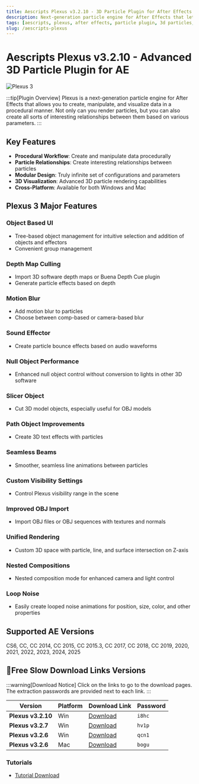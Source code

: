 ```yaml
---
title: Aescripts Plexus v3.2.10 - 3D Particle Plugin for After Effects
description: Next-generation particle engine for After Effects that lets you create, manipulate and visualize data in a procedural manner. Compatible with AE 2025, 2024, 2023, 2022, 2021, 2020, CC2019, CC2018, CC 2017, CC 2015.3, CC 2015, CC 2014, CC, CS6.
tags: [aescripts, plexus, after effects, particle plugin, 3d particles, motion graphics, visual effects, ae plugin]
slug: /aescripts-plexus
---
```


<!-- Above is frontmatter Part - generated based on content to meet Google SEO requirements, balancing automation efficiency with Google's E-E-A-T principles -->

# Aescripts Plexus v3.2.10 - Advanced 3D Particle Plugin for AE

![Plexus 3](https://www.gfxcamp.com/wp-content/uploads/2016/07/Plexus-3.jpg)

:::tip[Plugin Overview]
Plexus is a next-generation particle engine for After Effects that allows you to create, manipulate, and visualize data in a procedural manner. Not only can you render particles, but you can also create all sorts of interesting relationships between them based on various parameters.
:::

## Key Features

- **Procedural Workflow**: Create and manipulate data procedurally
- **Particle Relationships**: Create interesting relationships between particles
- **Modular Design**: Truly infinite set of configurations and parameters
- **3D Visualization**: Advanced 3D particle rendering capabilities
- **Cross-Platform**: Available for both Windows and Mac

## Plexus 3 Major Features

### Object Based UI
- Tree-based object management for intuitive selection and addition of objects and effectors
- Convenient group management

### Depth Map Culling
- Import 3D software depth maps or Buena Depth Cue plugin
- Generate particle effects based on depth

### Motion Blur
- Add motion blur to particles
- Choose between comp-based or camera-based blur

### Sound Effector
- Create particle bounce effects based on audio waveforms

### Null Object Performance
- Enhanced null object control without conversion to lights in other 3D software

### Slicer Object
- Cut 3D model objects, especially useful for OBJ models

### Path Object Improvements
- Create 3D text effects with particles

### Seamless Beams
- Smoother, seamless line animations between particles

### Custom Visibility Settings
- Control Plexus visibility range in the scene

### Improved OBJ Import
- Import OBJ files or OBJ sequences with textures and normals

### Unified Rendering
- Custom 3D space with particle, line, and surface intersection on Z-axis

### Nested Compositions
- Nested composition mode for enhanced camera and light control

### Loop Noise
- Easily create looped noise animations for position, size, color, and other properties

## Supported AE Versions

CS6, CC, CC 2014, CC 2015, CC 2015.3, CC 2017, CC 2018, CC 2019, 2020, 2021, 2022, 2023, 2024, 2025

## 🐌Free Slow Download Links Versions

:::warning[Download Notice]
Click on the links to go to the download pages. The extraction passwords are provided next to each link.
:::

| Version | Platform | Download Link | Password |
|---------|----------|---------------|----------|
| **Plexus v3.2.10** | Win | [Download](https://pan.baidu.com/s/1Rf8ucWGBbS1ka108X3k6kQ?pwd=i8hc) | `i8hc` |
| **Plexus v3.2.7** | Win | [Download](https://pan.baidu.com/s/1b90US5h9qdIUC0hzX5n7xg?pwd=hv1p) | `hv1p` |
| **Plexus v3.2.6** | Win | [Download](https://pan.baidu.com/s/11X9KCJYLiyoa7IAGRbVUTw?pwd=qcn1) | `qcn1` |
| **Plexus v3.2.6** | Mac | [Download](https://pan.baidu.com/s/15m43xu-q_eD-cBhZ6XMbeQ?pwd=bogu) | `bogu` |

### Tutorials
- [Tutorial Download](http://pan.baidu.com/s/1mhUTyZY)
